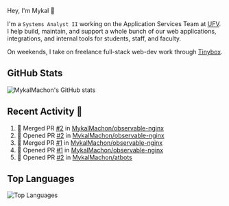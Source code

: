 Hey, I'm Mykal 👋

I'm a `Systems Analyst II` working on the Application Services Team at [UFV](https://ufv.ca). 
I help build, maintain, and support a whole bunch of our web applications, integrations, and internal tools for students, staff, and faculty.

On weekends, I take on freelance full-stack web-dev work through [Tinybox](https://tinybox.dev).

## GitHub Stats
![MykalMachon's GitHub stats](https://github-readme-stats.vercel.app/api?username=MykalMachon&show_icons=true&theme=radical)

## Recent Activity 🚀

<!--START_SECTION:activity-->
1. 🎉 Merged PR [#2](https://github.com/MykalMachon/observable-nginx/pull/2) in [MykalMachon/observable-nginx](https://github.com/MykalMachon/observable-nginx)
2. 💪 Opened PR [#2](https://github.com/MykalMachon/observable-nginx/pull/2) in [MykalMachon/observable-nginx](https://github.com/MykalMachon/observable-nginx)
3. 🎉 Merged PR [#1](https://github.com/MykalMachon/observable-nginx/pull/1) in [MykalMachon/observable-nginx](https://github.com/MykalMachon/observable-nginx)
4. 💪 Opened PR [#1](https://github.com/MykalMachon/observable-nginx/pull/1) in [MykalMachon/observable-nginx](https://github.com/MykalMachon/observable-nginx)
5. 💪 Opened PR [#2](https://github.com/MykalMachon/atbots/pull/2) in [MykalMachon/atbots](https://github.com/MykalMachon/atbots)
<!--END_SECTION:activity-->

## Top Languages
![Top Languages](https://github-readme-stats.vercel.app/api/top-langs/?username=MykalMachon&layout=compact&theme=radical)
